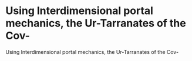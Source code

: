 # Using lnterdimensional portal mechanics, the Ur-Tarranates of the Cov-

Using lnterdimensional portal mechanics, the Ur-Tarranates of the Cov-
